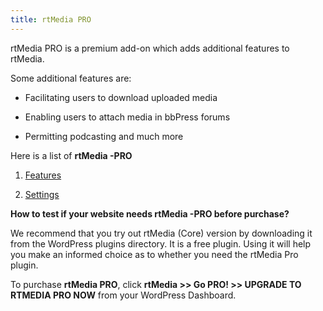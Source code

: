 ```yaml
---
title: rtMedia PRO
---
```


rtMedia PRO is a premium add-on which adds additional features to rtMedia.

Some additional features are:


  * Facilitating users to download uploaded media

	
  * Enabling users to attach media in bbPress forums

	
  * Permitting podcasting and much more


Here is a list of **rtMedia -PRO**



	
  1. [Features](/rtmedia/addons/rtmedia-pro/features/)

	
  2. [Settings](/rtmedia/addons/rtmedia-pro/settings/)


**How to test if your website needs rtMedia -PRO before purchase?**

We recommend that you try out rtMedia (Core) version by downloading it from the WordPress plugins directory. It is a free plugin. Using it will help you make an informed choice as to whether you need the rtMedia Pro plugin.

To purchase **rtMedia PRO**, click **rtMedia >> Go PRO! >> UPGRADE TO RTMEDIA PRO NOW** from your WordPress Dashboard.
